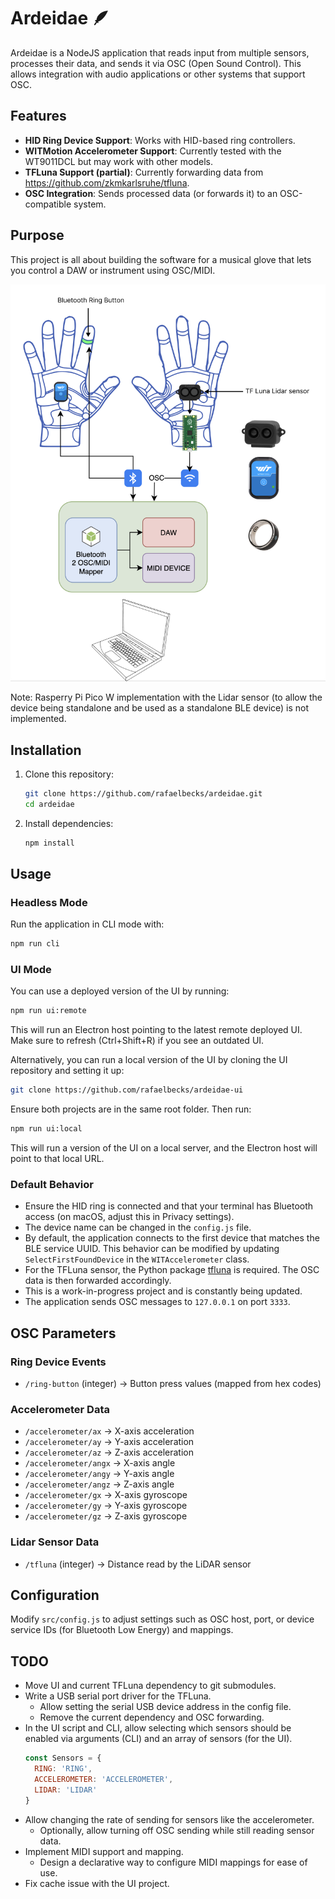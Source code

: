 # Ardeidae 🪶

Ardeidae is a NodeJS application that reads input from multiple sensors, processes their data, and sends it via OSC (Open Sound Control). This allows integration with audio applications or other systems that support OSC.

## Features
- **HID Ring Device Support**: Works with HID-based ring controllers.
- **WITMotion Accelerometer Support**: Currently tested with the WT9011DCL but may work with other models.
- **TFLuna Support (partial)**: Currently forwarding data from https://github.com/zkmkarlsruhe/tfluna.
- **OSC Integration**: Sends processed data (or forwards it) to an OSC-compatible system.

## Purpose
This project is all about building the software for a musical glove that lets you control a DAW or instrument using OSC/MIDI.

![Example of implementation](ardeidae.png)

Note: Rasperry Pi Pico W implementation with the Lidar sensor (to allow the device being standalone and be used as a standalone BLE device) is not implemented.

## Installation
1. Clone this repository:
   ```sh
   git clone https://github.com/rafaelbecks/ardeidae.git
   cd ardeidae
   ```
2. Install dependencies:
   ```sh
   npm install
   ```

## Usage
### Headless Mode
Run the application in CLI mode with:
```sh
npm run cli
```

### UI Mode
You can use a deployed version of the UI by running:
```sh
npm run ui:remote
```
This will run an Electron host pointing to the latest remote deployed UI. Make sure to refresh (Ctrl+Shift+R) if you see an outdated UI.

Alternatively, you can run a local version of the UI by cloning the UI repository and setting it up:
```sh
git clone https://github.com/rafaelbecks/ardeidae-ui
```
Ensure both projects are in the same root folder. Then run:
```sh
npm run ui:local
```
This will run a version of the UI on a local server, and the Electron host will point to that local URL.

### Default Behavior
- Ensure the HID ring is connected and that your terminal has Bluetooth access (on macOS, adjust this in Privacy settings).
- The device name can be changed in the `config.js` file.
- By default, the application connects to the first device that matches the BLE service UUID. This behavior can be modified by updating `SelectFirstFoundDevice` in the `WITAccelerometer` class.
- For the TFLuna sensor, the Python package [tfluna](https://github.com/zkmkarlsruhe/tfluna) is required. The OSC data is then forwarded accordingly.
- This is a work-in-progress project and is constantly being updated.
- The application sends OSC messages to `127.0.0.1` on port `3333`.

## OSC Parameters
### Ring Device Events
- `/ring-button` (integer) → Button press values (mapped from hex codes)

### Accelerometer Data
- `/accelerometer/ax` → X-axis acceleration
- `/accelerometer/ay` → Y-axis acceleration
- `/accelerometer/az` → Z-axis acceleration
- `/accelerometer/angx` → X-axis angle
- `/accelerometer/angy` → Y-axis angle
- `/accelerometer/angz` → Z-axis angle
- `/accelerometer/gx` → X-axis gyroscope
- `/accelerometer/gy` → Y-axis gyroscope
- `/accelerometer/gz` → Z-axis gyroscope

### Lidar Sensor Data
- `/tfluna` (integer) → Distance read by the LiDAR sensor

## Configuration
Modify `src/config.js` to adjust settings such as OSC host, port, or device service IDs (for Bluetooth Low Energy) and mappings.

## TODO
- Move UI and current TFLuna dependency to git submodules.
- Write a USB serial port driver for the TFLuna.
  - Allow setting the serial USB device address in the config file.
  - Remove the current dependency and OSC forwarding.
- In the UI script and CLI, allow selecting which sensors should be enabled via arguments (CLI) and an array of sensors (for the UI).
  ```js
  const Sensors = {
    RING: 'RING',
    ACCELEROMETER: 'ACCELEROMETER',
    LIDAR: 'LIDAR'
  }
  ```
- Allow changing the rate of sending for sensors like the accelerometer.
  - Optionally, allow turning off OSC sending while still reading sensor data.
- Implement MIDI support and mapping.
  - Design a declarative way to configure MIDI mappings for ease of use.
- Fix cache issue with the UI project.
